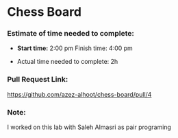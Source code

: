 # Chess Board

### Estimate of time needed to complete:

* **Start time:** 2:00 pm Finish time: 4:00 pm

* Actual time needed to complete: 2h

### Pull Request Link:

https://github.com/azez-alhoot/chess-board/pull/4

### Note:

I worked on this lab with Saleh Almasri as pair programing